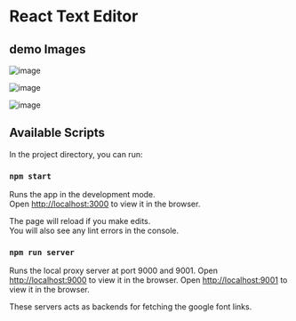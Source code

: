 # React Text Editor

## demo Images
![image](https://github.com/user-attachments/assets/ea3251e8-4550-4dcc-bd2a-76ce6509bcf1)

![image](https://github.com/user-attachments/assets/6d277daf-e4d1-413a-b951-4bfae5bde5b0)

![image](https://github.com/user-attachments/assets/bc9c4416-63b6-4bf1-8307-241f084f33c0)

## Available Scripts

In the project directory, you can run:

### `npm start`

Runs the app in the development mode.\
Open [http://localhost:3000](http://localhost:3000) to view it in the browser.

The page will reload if you make edits.\
You will also see any lint errors in the console.

### `npm run server`

Runs the local proxy server at port 9000 and 9001.
Open [http://localhost:9000](http://localhost:9000) to view it in the browser.
Open [http://localhost:9001](http://localhost:9001) to view it in the browser.

These servers acts as backends for fetching the google font links.
